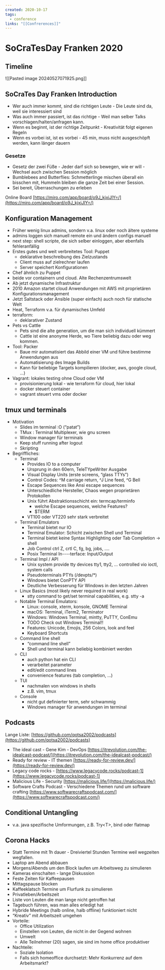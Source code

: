 ```yaml
---
created: 2020-10-17
tags:
  - conference
links: "[[Confrerences]]"
---
```

# SoCraTesDay Franken 2020

## Timeline
![[Pasted image 20240527071925.png]]

## SoCraTes Day Franken Introduction



* Wer auch immer kommt, sind die richtigen Leute - Die Leute sind da, weil sie interessiert sind
* Was auch immer passiert, ist das richtige - Weil man selber Talks vorschlagen/halten/anfragen kann.
* Wenn es beginnt, ist der richtige Zeitpunkt - Kreativität folgt eigenen Regeln
* Wenn es vorbei ist, ist es vorbei - 45 min, muss nicht ausgeschöpft werden, kann länger dauern

### Gesetze
* Gesetz der zwei Füße - Jeder darf sich so bewegen, wie er will - Wechsel auch zwischen Session möglich
* Bumblebees and Butterflies: Schmetterlinge mischen überall ein bisschen mit, Hummeln bleiben die ganze Zeit bei einer Session.
* Sei bereit, Überraschungen zu erleben

Online Board [https://miro.com/app/board/o9J_kjxiJlY=/](https://miro.com/app/board/o9J_kjxiJlY=/)

## Konfiguration Management

* Früher wenig linux admins, sondern v.a. linux oder noch ältere systeme
* admins loggen sich manuell remote ein und ändern configs manuell
* next step: shell scripte, die sich selber einloggen, aber ebenfalls fehleranfällig
* Erstes gutes und weit verbreitetes Tool: Puppet
    * deklarative beschreibung des Zielzustands
    * Client muss auf zielrechner laufen
    * Server speichert Konfigurationen
* Chef ähnlich zu Puppet
* beide vor containern und cloud. Alte Rechenzentrumswelt
* Ab jetzt dynamische Infrastruktur
* 2010 Amazon startet cloud Anwendungen mit AWS mit proprietären Konfigurationsmanagement
* Jetzt Saltstack oder Ansible (super einfach) auch noch für statische Welt
* Heat, Terraform v.a. für dynamisches Umfeld
* terraform:
    * deklarativer Zustand
* Pets vs Cattle
    * Pets sind die alte generation, um die man sich individuell kümmert
    * Cattle ist eine anonyme Herde, wo Tiere beliebig dazu oder weg kommen.
* Tool: Packer
    * Baue mir automatisiert das Abbild einer VM und führe bestimme Anwendungen aus
    * Automatisierung des Image Builds
    * Kann für beliebige Targets kompilieren (docker, aws, google cloud, …)
* Vagrant: lokales testing ohne Cloud oder VM
    * provisionierung lokal - wie terraform für cloud, hier lokal
    * docker steuert container
    * vagrant steuert vms oder docker
##  tmux und terminals

* Motivation
    * Slides im terminal :O (“patat”)
    * TMux : Terminal Multiplexer, wie gnu screen
    * Window manager für terminals
    * Keep stuff running after logout
    * Skripting
* Begriffliches:
    * Terminal
        * Provides IO to a computer
        * Ursprung in den 60ern, TeleTYpeWriter Ausgabe
        * Visual Display Units (erste screens, “glass TTYs”)
        * Control Codes: ^M carriage return, ^J Line feed, ^G Bell
        * Escape Sequences like Ansi escape sequences
        * Unterschiedliche Hersteller, Chaos wegen proprietären Protokollen
        * Unix führt Abstraktionsschicht ein: termcap/terminfo 
            *  welche Escape sequences, welche Features? 
            *  $TERM
        * VT100 oder VT220 sehr stark verbreitet
    * Terminal Emulators
        * Terminal bietet nur IO
        * Terminal Emulator: Schicht zwischen Shell und Terminal
        * Terminal bietet keine Syntax Highlighting oder Tab Completion -> shell
        * Job Control ctrl Z, crtl C, fg, bg, jobs, ….
        * Posix Terminal In----terface: Input/Output
    * Terminal Impl / API
        * Unix system provide tty devices tty1, tty2, … controlled vio ioctl, system calls
        * Pseudoterminals PTYs (/devpts/*)
        * Windows bietet ConPTY API
        * Deutliche Verbesserung für Windows in den letzten Jahren
    * Linux Basics (most likely never required in real work)
        * stty command to get/set terminal capabilities, e.g. stty -a
    * Notable Terminal Emulators:
        * Linux: console, xterm, konsole, GNOME Terminal
        * macOS: Terminal, iTerm2, Terminator
        * Windows: Windows Terminal, mintty, PuTTY, ConEmu
        * TODO Check out Windows Terminal!!
        * Features: Unicode, Emojis, 256 Colors, look and feel
        * Keyboard Shortcuts
    * Command line shell
        * “command line shell”
        * Shell und terminal kann beliebig kombiniert werden
    * CLI
        * auch python hat ein CLI
        * verarbeitet parameter
        * edit/edit command lines
        * convenience features (tab completion, …)
    * TUI
        * nachmalen von windows in shells
        * z.B. vim, tmux
    * Console
        * nicht gut definierter term, sehr schwammig
        * Windows manager für anwendungen im terminal

## Podcasts

Lange Liste: [https://github.com/qotsa2002/podcasts](https://github.com/qotsa2002/podcasts)
* The ideal cast - Gene Kim - DevOps [https://itrevolution.com/the-idealcast-podcast/](https://itrevolution.com/the-idealcast-podcast/)
* Ready for review - IT themen  [https://ready-for-review.dev/](https://ready-for-review.dev/)
* Legacy code rocks -  [https://www.legacycode.rocks/podcast-1](https://www.legacycode.rocks/podcast-1)
* Malicious Life - Security [https://malicious.life/](https://malicious.life/)
* Software Crafts Podcast - Verschiedene Themen rund um software crafting [https://www.softwarecraftspodcast.com/](https://www.softwarecraftspodcast.com/)

## Conditional Untangling
* v.a. java spezifische Umformungen, z.B. Try&lt;T>, bind oder flatmap

## Corona Hacks
* Statt Termine mit 1h dauer - Dreiviertel Stunden Termine  weil wegzeiten wegfallen.
* Laptop am Abend abbauen
* Morgens/Abends um den Block laufen um Arbeitsweg zu simulieren
* Kameras einschalten - lange Diskussion
* Feste Zeiten für Kaffeepausen
* Mittagspause blocken
* Kaffeeklatsch Termine um Flurfunk zu simulieren
* Privatleben/Arbeitszeit
* Liste von Leuten die man lange nicht getroffen hat
* Tagebuch führen, was man alles erledigt hat
* Hybride Meetings (halb online, halb offline) funktioniert nicht
* “Kreativ” mit Arbeitszeit umgehen
* Vorteile:
    * Office Utilization
    * Einstellen von Leuten, die nicht in der Gegend wohnen
    * Umwelt
    * Alle Teilnehmer (20) sagen, sie sind im home office produktiver
* Nachteile:
    * Soziale Isolation
    * Falls sich homeoffice durchsetzt: Mehr Konkurrenz auf dem Arbeitsmarkt?
